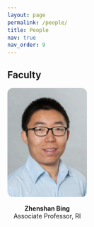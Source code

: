 ```yaml
---
layout: page
permalink: /people/
title: People
nav: true
nav_order: 9
---
```


<h2>Faculty</h2>
<div style="display: flex; flex-wrap: wrap; gap: 20px;">
  <div style="text-align: center; width: 180px;">
    <img src="/assets/img/BZS.jpg" style="width: 100%; border-radius: 12px;" alt="Zhenshan Bing">
    <p><strong>Zhenshan Bing</strong><br>Associate Professor, RI</p>
    <p>
      <a href="https://yourwebsite.com"><i class="fas fa-home"></i></a>&nbsp;
      <a href="mailto:bing@nju.edu.en"><i class="fas fa-envelope"></i></a>&nbsp;
      <!-- <a href="https://twitter.com/guanya"><i class="fab fa-twitter"></i></a> -->
    </p>
  </div>
</div>



  <!-- 添加更多学生：复制粘贴上面结构即可 -->
</div>